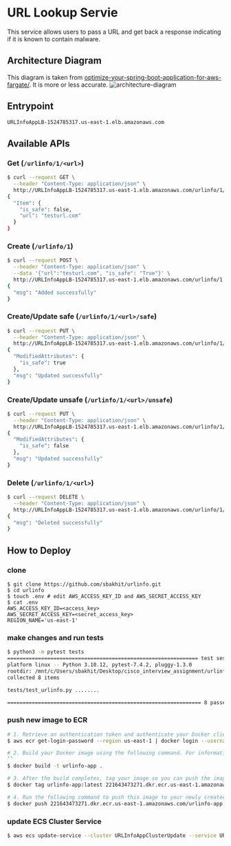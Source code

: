 # URL Lookup Servie
This service allows users to pass a URL and get back a response indicating if it is known to contain malware.

## Architecture Diagram
This diagram is taken from [optimize-your-spring-boot-application-for-aws-fargate/](https://aws.amazon.com/blogs/containers/optimize-your-spring-boot-application-for-aws-fargate/). It is more or less accurate.
![architecture-diagram](https://github.com/sbakhit/urlinfo/assets/22949276/9d6064f0-c9ef-4116-b259-492b72186563)

## Entrypoint
```bash
URLInfoAppLB-1524785317.us-east-1.elb.amazonaws.com
```

## Available APIs

### Get (`/urlinfo/1/<url>`)
```bash
$ curl --request GET \
  --header "Content-Type: application/json" \
  http://URLInfoAppLB-1524785317.us-east-1.elb.amazonaws.com/urlinfo/1/testurl.com
{
  "Item": {
    "is_safe": false,
    "url": "testurl.com"
  }
}
```

### Create (`/urlinfo/1`)
```bash
$ curl --request POST \
  --header "Content-Type: application/json" \
  --data '{"url":"testurl.com", "is_safe": "True"}' \
  http://URLInfoAppLB-1524785317.us-east-1.elb.amazonaws.com/urlinfo/1
{
  "msg": "Added successfully"
}
```

### Create/Update safe (`/urlinfo/1/<url>/safe`)
```bash
$ curl --request PUT \
  --header "Content-Type: application/json" \
  http://URLInfoAppLB-1524785317.us-east-1.elb.amazonaws.com/urlinfo/1/testurl.com/safe
{
  "ModifiedAttributes": {
    "is_safe": true
  },
  "msg": "Updated successfully"
}
```

### Create/Update unsafe (`/urlinfo/1/<url>/unsafe`)
```bash
$ curl --request PUT \
  --header "Content-Type: application/json" \
  http://URLInfoAppLB-1524785317.us-east-1.elb.amazonaws.com/urlinfo/1/testurl.com/unsafe
{
  "ModifiedAttributes": {
    "is_safe": false
  },
  "msg": "Updated successfully"
}
```

### Delete (`/urlinfo/1/<url>`)
```bash
$ curl --request DELETE \
  --header "Content-Type: application/json" \
  http://URLInfoAppLB-1524785317.us-east-1.elb.amazonaws.com/urlinfo/1/testurl.com
{
  "msg": "Deleted successfully"
}
```


## How to Deploy

### clone
```
$ git clone https://github.com/sbakhit/urlinfo.git
$ cd urlinfo
$ touch .env # edit AWS_ACCESS_KEY_ID and AWS_SECRET_ACCESS_KEY
$ cat .env
AWS_ACCESS_KEY_ID=<access_key>
AWS_SECRET_ACCESS_KEY=<secret_access_key>
REGION_NAME='us-east-1'
```

### make changes and run tests
```bash
$ python3 -m pytest tests
============================================================== test session starts ==============================================================
platform linux -- Python 3.10.12, pytest-7.4.2, pluggy-1.3.0
rootdir: /mnt/c/Users/sbakhit/Desktop/cisco_interview_assignment/urlinfo
collected 8 items

tests/test_urlinfo.py ........                                                                                                            [100%]

=============================================================== 8 passed in 2.36s ===============================================================
```

### push new image to ECR
```bash
# 1. Retrieve an authentication token and authenticate your Docker client to your registry
$ aws ecr get-login-password --region us-east-1 | docker login --username AWS --password-stdin 221643473271.dkr.ecr.us-east-1.amazonaws.com

# 2. Build your Docker image using the following command. For information on building a Docker file from scratch see the instructions here . You can skip this step if your image is already built:
``
$ docker build -t urlinfo-app .

# 3. After the build completes, tag your image so you can push the image to this repository:
$ docker tag urlinfo-app:latest 221643473271.dkr.ecr.us-east-1.amazonaws.com/urlinfo-app:latest

# 4. Run the following command to push this image to your newly created AWS repository:
$ docker push 221643473271.dkr.ecr.us-east-1.amazonaws.com/urlinfo-app:latest
```

### update ECS Cluster Service
```bash
$ aws ecs update-service --cluster URLInfoAppClusterUpdate --service URLInfoAppService --force-new-deployment
```
